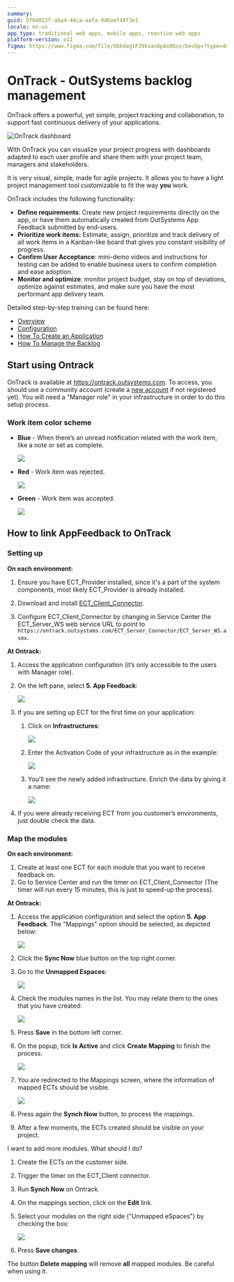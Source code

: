 ```yaml
---
summary:
guid: 5f04023f-aba4-44ca-aafa-0d6aef48f3e1
locale: en-us
app_type: traditional web apps, mobile apps, reactive web apps
platform-version: o11
figma: https://www.figma.com/file/XbkdagtFJ9kxan8pAx0Qsz/DevOps?type=design&node-id=1542%3A351&mode=design&t=dN0yGLL6D8INLkOx-1
---
```


# OnTrack - OutSystems backlog management 

OnTrack offers a powerful, yet simple, project tracking and collaboration, to support fast continuous delivery of your applications.

![OnTrack dashboard](images/on-track-ot.png)

With OnTrack you can visualize your project progress with dashboards adapted to each user profile and share them with your project team, managers and stakeholders.

It is very visual, simple, made for agile projects. It allows you to have a light project management tool customizable to fit the way **you** work.

OnTrack includes the following functionality:

* **Define requirements**: Create new project requirements directly on the app, or have them automatically created from OutSystems App Feedback submitted by end-users.
* **Prioritize work items:** Estimate, assign, prioritize and track delivery of all work items in a Kanban-like board that gives you constant visibility of progress.
* **Confirm User Acceptance**: mini-demo videos and instructions for testing can be added to enable business users to confirm completion and ease adoption.
* **Monitor and optimize**: monitor project budget, stay on top of deviations, optimize against estimates, and make sure you have the most performant app delivery team.

Detailed step-by-step training can be found here:

* [Overview](https://outsystems.wistia.com/medias/e0qwz4su0v)
* [Configuration](https://www.youtube.com/watch?v=KPl4riVGpXc&list=PLaxrSw3Eft4FgXe0zZQtL93FUFPvNWQNw&index=5)
* [How To Create an Application](https://www.youtube.com/watch?v=6jzUcuAAtqA&list=PLaxrSw3Eft4FgXe0zZQtL93FUFPvNWQNw&index=12)
* [How To Manage the Backlog](https://www.youtube.com/watch?v=6MMR3rLt5qw&list=PLaxrSw3Eft4FgXe0zZQtL93FUFPvNWQNw&index=13)


## Start using Ontrack


OnTrack is available at https://ontrack.outsystems.com. To access, you should use a community account (create a [new account](https://www.outsystems.com/home/signup.aspx) if not registered yet). 
You will need a "Manager role" in your infrastructure in order to do this setup process.

### Work item color scheme

* **Blue** - When there’s an unread notification related with the work item, like a note or set as complete.

    ![](images/on-track-blue-ot.png)

* **Red** - Work item was rejected.

    ![](images/on-track-red-ot.png)

* **Green** - Work item was accepted.

    ![](images/on-track-green-ot.png)


## How to link AppFeedback to OnTrack

### Setting up

**On each environment:**

1. Ensure you have ECT_Provider installed, since it's a part of the system components, most likely ECT_Provider is already installed.

1. Download and install [ECT_Client_Connector](http://www.outsystems.com/forge/component/455/ect-client-connector/).

1. Configure ECT_Client_Connector by changing in Service Center the ECT_Server_WS web service URL to point to ```https://ontrack.outsystems.com/ECT_Server_Connector/ECT_Server_WS.asmx```.


**At Ontrack:**

1. Access the application configuration (it’s only accessible to the users with Manager role).

1. On the left pane, select **5. App Feedback**:

    ![](images/on-track-configure-ot.png)

1. If you are setting up ECT for the first time on your application:
    1. Click on **Infrastructures**:

        ![](images/on-track-configure-infra-ot.png)

    1. Enter the Activation Code of your infrastructure as in the example:

        ![](images/on-track-configure-infra2-ot.png)
    
    1. You'll see the newly added infrastructure. Enrich the data by giving it a name:

        ![](images/on-track-configure-infra3-ot.png)

1. If you were already receiving ECT from you customer’s environments, just double check the data.


### Map the modules

**On each environment:**

1. Create at least one ECT for each module that you want to receive feedback on.
1. Go to Service Center and run the timer on ECT_Client_Connector (The timer will run every 15 minutes, this is just to speed-up the process).


**At Ontrack:**

1. Access the application configuration and select the option **5. App Feedback**. The "Mappings" option should be selected, as depicted below:

    ![](images/on-track-map1-ot.png)

1. Click the **Sync Now** blue button on the top right corner.

1. Go to the **Unmapped Espaces**:

    ![](images/on-track-map3-ot.png)

1. Check the modules names in the list. You may relate them to the ones that you have created:

    ![](images/on-track-map4-ot.png)

1. Press **Save** in the bottom left corner.

1. On the popup, tick **Is Active** and click **Create Mapping** to finish the process.

    ![](images/on-track-map5-ot.png)

1. You are redirected to the Mappings screen, where the information of mapped ECTs should be visible.

    ![](images/on-track-map6-ot.png)

1. Press again the **Synch Now** button, to process the mappings.
1. After a few moments, the ECTs created should be visible on your project.


I want to add more modules. What should I do?

1. Create the ECTs on the customer side.
1. Trigger the timer on the ECT_Client connector.
1. Run **Synch Now** on Ontrack.
1. On the mappings section, click on the **Edit** link.
1. Select your modules on the right side ("Unmapped eSpaces") by checking the box:

    ![](images/on-track-map7-ot.png)

1. Press **Save changes**.

<div class="info" markdown="1">

The button **Delete mapping** will remove **all** mapped modules. Be careful when using it.

</div>


